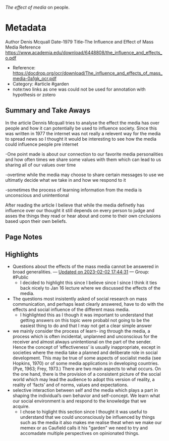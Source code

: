 
*The effect of media* on people.



# Metadata
Author Denis Mcquall
Date-1979
Title-The Influence and Effect of Mass Media
Reference https://www.academia.edu/download/6448808/the_influence_and_effects_o.pdf
- Reference: https://docdrop.org/ocr/download/The_influence_and_effects_of_mass_media-0a1gk_ocr.pdf
- Category: #article #garden 
- note:two links as one was could not be used for annotation with hypothesis or zotero

## Summary and Take Aways
In the article Dennis Mcquall tries to analyse the effect the media has over people and how it can potentially be used to influence society. Since this was written in 1977 the internet was not really a relevent way for the media to spread news so I thought it would be interesting to see how the media could influence people pre internet

-One point made is about our connection to our favorite media personalities and how often times we share some values with them which can lead to us sharing all of our values over time

-overtime while the media may choose to share certain messages to use we ultimatly decide what we take in and how we respond to it

-sometimes the process of learning information from the media is unconscious and unintentional


After reading the article I believe that while the media definetly has influence over our thought it still depends on every person to judge and asses the things they read or hear about and come to their own cnclusions based upon their own beliefs.


## Page Notes
## Highlights
- Questions about the effects of the mass media cannot be answered in broad generalities. — [Updated on 2023-02-02 17:44:31](https://hyp.is/KFCWSqNLEe2FGl8iGbs6Xw/docdrop.org/ocr/download/The_influence_and_effects_of_mass_media-0a1gk_ocr.pdf) — Group: #Public
	- I decided to highlight this since I believe since I since I think it ties back nicely to Jan 16 lecture where we discussed the effects of the media. 
- The questions most insistently asked of social research on mass communication, and perhaps least clearly answered, have to do with the effects and social influence of the different mass media.
	- I highlighted this as I though it was important to understand that getting answers on this topic were probabl not going to be the easiest thing to do and that I may not get a clear simple answer
- we mainly consider the process of learn- ing through the media, a process which is often incidental, unplanned and unconscious for the receiver and almost always unintentional on the part of the sender. Hence the concept of ‘effectiveness’ is usually inappropriate, except in societies where the media take a planned and deliberate role in social development. This may be true of some aspects of socialist media (see Hopkins, 1970) or of some media applications in developing countries. (Pye, 1963; Frey, 1973.) There are two main aspects to what occurs. On the one hand, there is the provision of a consistent picture of the social world which may lead the audience to adopt this version of reality, a reality of ‘facts’ and of norms, values and expectations.
- selective interaction between self and the media which plays a part in shaping the individual’s own behavior and self-concept. We learn what our social environment is and respond to the knowledge that we acquire.
	- I chose to higlight this section since I thought it was useful to understand that we could unconsciously be influenced by things such as the media it also makes me realise theat when we make our memex or as Caufield calls it his "garden" we need to try and accomadate multiple perspectives on opinionated things.

